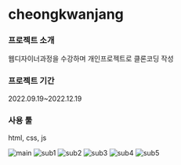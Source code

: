 <h1>cheongkwanjang</h1>
<h3>프로젝트 소개</h3>
<p>웹디자이너과정을 수강하며 개인프로젝트로 클론코딩 작성</p>
<h3>프로젝트 기간</h3>
<p>2022.09.19~2022.12.19</p>
<h3>사용 툴</h3>
<p>html, css, js</p>
<img src="https://github.com/dusdn3391/cheongkwanjang/assets/141704712/82ab0845-516d-480b-a665-81c2fa1b717f" alt="main">
<img src="https://github.com/dusdn3391/cheongkwanjang/assets/141704712/f3198493-d75a-412d-a8d9-b83852fe5137" alt="sub1">
<img src="https://github.com/dusdn3391/cheongkwanjang/assets/141704712/055f18d8-076c-4c47-9735-12846d061bd3" alt="sub2">
<img src="https://github.com/dusdn3391/cheongkwanjang/assets/141704712/c1a27acb-ed59-47dd-95ca-fd02739d28e8" alt="sub3">
<img src="https://github.com/dusdn3391/cheongkwanjang/assets/141704712/a7c833f5-e8bb-4df8-8313-915e17cab9aa" alt="sub4">
<img src="https://github.com/dusdn3391/cheongkwanjang/assets/141704712/f3434c7f-6ea3-4b0e-89ce-b9ede00bceb5" alt="sub5">
